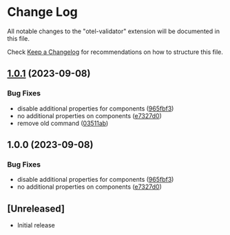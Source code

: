 # Change Log

All notable changes to the "otel-validator" extension will be documented in this file.

Check [Keep a Changelog](http://keepachangelog.com/) for recommendations on how to structure this file.

## [1.0.1](https://github.com/nimbushq/otel-validator/compare/otel-validator-v1.0.0...otel-validator-v1.0.1) (2023-09-08)


### Bug Fixes

* disable additional properties for components ([965fbf3](https://github.com/nimbushq/otel-validator/commit/965fbf32b8e2987be199e86d256897b615349e96))
* no additional properties on components ([e7327d0](https://github.com/nimbushq/otel-validator/commit/e7327d0ad1eed18a67574cc3ee6e62eb03f45e33))
* remove old command ([03511ab](https://github.com/nimbushq/otel-validator/commit/03511ab5dc922e17be9b28cb48a7b0690df2d525))

## 1.0.0 (2023-09-08)


### Bug Fixes

* disable additional properties for components ([965fbf3](https://github.com/nimbushq/otel-validator/commit/965fbf32b8e2987be199e86d256897b615349e96))
* no additional properties on components ([e7327d0](https://github.com/nimbushq/otel-validator/commit/e7327d0ad1eed18a67574cc3ee6e62eb03f45e33))

## [Unreleased]

- Initial release
